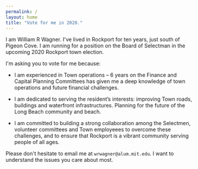 ```yaml
---
permalink: /
layout: home
title: "Vote for me in 2020."
---
```



I am William R Wagner.
I've lived in Rockport for ten years, just south of Pigeon Cove.
I am running for a position on the Board of Selectman in the upcoming 2020 Rockport town election.

I'm asking you to vote for me because:

* I am experienced in Town operations – 6 years on the Finance and 
  Capital Planning Committees has given me a deep knowledge of town operations and future financial challenges.

* I am dedicated to serving the resident’s interests: 
  improving Town roads, buildings and waterfront infrastructures. 
  Planning for the future of the Long Beach community and beach.

* I am committed to building a strong collaboration among the Selectmen, 
  volunteer committees and Town employeees to overcome these challenges, 
  and to ensure that Rockport is a vibrant community serving people of all ages.

Please don't hesitate to email me at `wrwagner@alum.mit.edu`.
I want to understand the issues you care about most.
